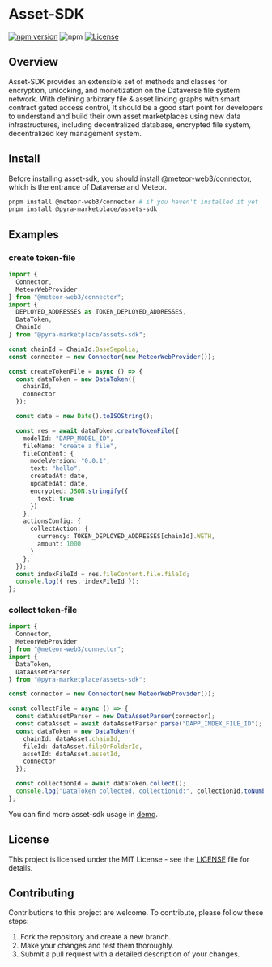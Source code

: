 # Asset-SDK

[![npm version](https://img.shields.io/npm/v/@pyra-marketplace/assets-sdk.svg)](https://www.npmjs.com/package/@pyra-marketplace/assets-sdk)
![npm](https://img.shields.io/npm/dw/@pyra-marketplace/assets-sdk)
[![License](https://img.shields.io/npm/l/@pyra-marketplace/assets-sdk.svg)](https://github.com/meteor-web3/meteor-hooks/blob/main/LICENSE.md)

## Overview

Asset-SDK provides an extensible set of methods and classes for encryption, unlocking, and monetization on the Dataverse file system network. With defining arbitrary file & asset linking graphs with smart contract gated access control, It should be a good start point for developers to understand and build their own asset marketplaces using new data infrastructures, including decentralized database, encrypted file system, decentralized key management system.

## Install

Before installing asset-sdk, you should install [@meteor-web3/connector](https://github.com/meteor-web3/meteor-sdk/), which is the entrance of Dataverse and Meteor.

```bash
pnpm install @meteor-web3/connector # if you haven't installed it yet
pnpm install @pyra-marketplace/assets-sdk
```

## Examples

### create token-file

```typescript
import {
  Connector,
  MeteorWebProvider
} from "@meteor-web3/connector";
import {
  DEPLOYED_ADDRESSES as TOKEN_DEPLOYED_ADDRESSES,
  DataToken,
  ChainId
} from "@pyra-marketplace/assets-sdk";

const chainId = ChainId.BaseSepolia;
const connector = new Connector(new MeteorWebProvider());

const createTokenFile = async () => {
  const dataToken = new DataToken({
    chainId,
    connector
  });

  const date = new Date().toISOString();

  const res = await dataToken.createTokenFile({
    modelId: "DAPP_MODEL_ID",
    fileName: "create a file",
    fileContent: {
      modelVersion: "0.0.1",
      text: "hello",
      createdAt: date,
      updatedAt: date,
      encrypted: JSON.stringify({
        text: true
      })
    },
    actionsConfig: {
      collectAction: {
        currency: TOKEN_DEPLOYED_ADDRESSES[chainId].WETH,
        amount: 1000
      }
    },
  });
  const indexFileId = res.fileContent.file.fileId;
  console.log({ res, indexFileId });
};
```

### collect token-file

```typescript
import {
  Connector,
  MeteorWebProvider
} from "@meteor-web3/connector";
import {
  DataToken,
  DataAssetParser
} from "@pyra-marketplace/assets-sdk";

const connector = new Connector(new MeteorWebProvider());

const collectFile = async () => {
  const dataAssetParser = new DataAssetParser(connector);
  const dataAsset = await dataAssetParser.parse("DAPP_INDEX_FILE_ID");
  const dataToken = new DataToken({
    chainId: dataAsset.chainId,
    fileId: dataAsset.fileOrFolderId,
    assetId: dataAsset.assetId,
    connector
  });

  const collectionId = await dataToken.collect();
  console.log("DataToken collected, collectionId:", collectionId.toNumber());
};
```

You can find more asset-sdk usage in [demo](./demo).

## License

This project is licensed under the MIT License - see the [LICENSE](LICENSE.md) file for details.

## Contributing

Contributions to this project are welcome. To contribute, please follow these steps:

1. Fork the repository and create a new branch.
2. Make your changes and test them thoroughly.
3. Submit a pull request with a detailed description of your changes.